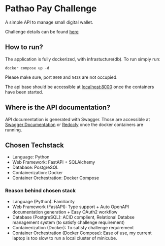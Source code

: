 # Pathao Pay Challenge

A simple API to manage small digital wallet.

Challenge details can be found [here](https://hackmd.io/@1MIwEmEqR4-Xr_2ikkvoLQ/BJecoIMNi#Backend-Developer-Challenge)

## How to run?

The application is fully dockerized, with infrastucture(db). To run simply run:

```shell
docker compose up -d
```

Please make sure, port `8000` and `5438` are not occupied.

The api base should be accessible at [localhost:8000](http://127.0.0.1:8000) once the containers have been started.

## Where is the API documentation?

API documentation is generated with Swagger. Those are accessible at [Swagger Documentation](http://127.0.0.1:8000/docs) or [Redocly](http://127.0.0.1:8000/redoc) once the docker containers are running.

## Chosen Techstack

- Language: Python
- Web Framework: FastAPI + SQLAlchemy
- Database: PostgreSQL
- Containerization: Docker
- Container Orchestration: Docker Compose

### Reason behind chosen stack

- Language (Python): Familiarity
- Web Framework (FastAPI): Type support + Auto OpenAPI documentation generation + Easy OAuth2 workflow
- Database (PostgreSQL): ACID complient, Relational Databse management system (to satisfy challenge requirement)
- Containerization (Docker): To satisfy challenge requirement
- Container Orchestration (Docker Compose): Ease of use, my current laptop is too slow to run a local cluster of minicube.
